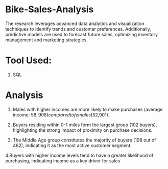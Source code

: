 # Bike-Sales-Analysis
The research leverages advanced data analytics and visualization techniques to identify trends and customer preferences. Additionally, predictive models are used to forecast future sales, optimizing inventory management and marketing strategies.

# Tool Used:
1. SQL


# Analysis
1. Males with higher incomes are more likely to make purchases (average income: $58,908) compared to females ($52,901).

2. Buyers residing within 0-1 miles form the largest group (102 buyers), highlighting the strong impact of proximity on purchase decisions.

3. The Middle Age group constitutes the majority of buyers (198 out of 462), indicating it as the most active customer segment.

4.Buyers with higher income levels tend to have a greater likelihood of purchasing, indicating income as a key driver for sales

